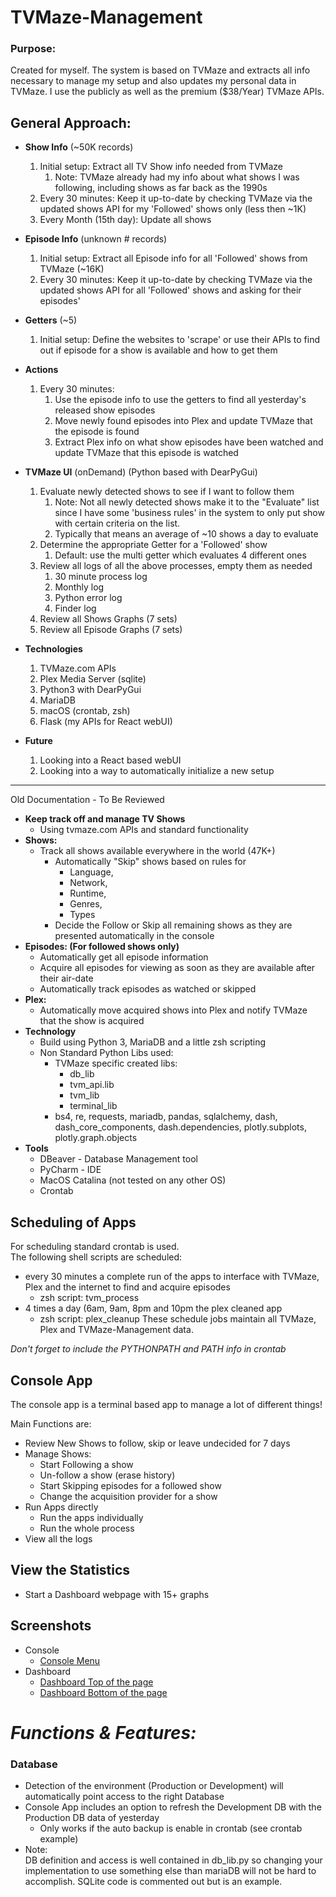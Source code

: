 # TVMaze-Management
### Purpose:

Created for myself.  The system is based on TVMaze and extracts all info necessary to manage my setup and also updates my personal data in TVMaze.  I use the publicly as well as the premium ($38/Year) TVMaze APIs.  

## General Approach:

* **Show Info** (~50K records)
    1. Initial setup: Extract all TV Show info needed from TVMaze
        1. Note:  TVMaze already had my info about what shows I was following, including shows as far back as the 1990s
    1. Every 30 minutes: Keep it up-to-date by checking TVMaze via the updated shows API for my 'Followed' shows only (less then ~1K)
    1. Every Month (15th day): Update all shows
    
* **Episode Info** (unknown # records)
    1. Initial setup: Extract all Episode info for all 'Followed' shows from TVMaze (~16K)
    1. Every 30 minutes: Keep it up-to-date by checking TVMaze via the updated shows API for all 'Followed' shows and asking for their episodes'
    
* **Getters** (~5)
    1. Initial setup: Define the websites to 'scrape' or use their APIs to find out if episode for a show is available and how to get them
    
* **Actions**
    1. Every 30 minutes:
        1. Use the episode info to use the getters to find all yesterday's released show episodes
        1. Move newly found episodes into Plex and update TVMaze that the episode is found
        1. Extract Plex info on what show episodes have been watched and update TVMaze that this episode is watched
 
* **TVMaze UI** (onDemand) (Python based with DearPyGui)
    1. Evaluate newly detected shows to see if I want to follow them
        1. Note: Not all newly detected shows make it to the "Evaluate" list since I have some 'business rules' in the system to only put show with certain criteria on the list.
        2. Typically that means an average of ~10 shows a day to evaluate
    1. Determine the appropriate Getter for a 'Followed' show
        1. Default: use the multi getter which evaluates 4 different ones
    1. Review all logs of all the above processes, empty them as needed
        1. 30 minute process log
        1. Monthly log
        1. Python error log
        1. Finder log
    1. Review all Shows Graphs (7 sets)
    1. Review all Episode Graphs (7 sets)
    
* **Technologies**
    1. TVMaze.com APIs
    1. Plex Media Server (sqlite)
    1. Python3 with DearPyGui
    1. MariaDB
    1. macOS (crontab, zsh)
    1. Flask (my APIs for React webUI)   

* **Future** 
    1. Looking into a React based webUI
    1. Looking into a way to automatically initialize a new setup
    
    
    
********************************************************************
Old Documentation - To Be Reviewed
* **Keep track off and manage TV Shows**
	* Using tvmaze.com APIs and standard functionality 
* **Shows:**
	* Track all shows available everywhere in the world (47K+)
		* Automatically "Skip" shows based on rules for 			
			* Language,
			* Network,
			* Runtime,
			* Genres,
			* Types	
		* Decide the Follow or Skip all remaining shows as they are presented automatically in the console
* **Episodes: (For followed shows only)** 
	* Automatically get all episode information 
	* Acquire all episodes for viewing as soon as they are available after their air-date
	* Automatically track episodes as watched or skipped
* **Plex:**
	* Automatically move acquired shows into Plex and notify TVMaze that the show is acquired
* **Technology**
	* Build using Python 3, MariaDB and a little zsh scripting
	* Non Standard Python Libs used:
	    * TVMaze specific created libs:
	        * db_lib
	        * tvm_api.lib
	        * tvm_lib
	        * terminal_lib
        * bs4, re, requests, mariadb, pandas, sqlalchemy, 
        dash, dash_core_components, dash.dependencies, 
        plotly.subplots, plotly.graph.objects
* **Tools**
    * DBeaver - Database Management tool
    * PyCharm - IDE
    * MacOS Catalina (not tested on any other OS)
    * Crontab 
    
## Scheduling of Apps
For scheduling standard crontab is used.  
The following shell scripts are scheduled:

* every 30 minutes a complete run of the apps to interface with TVMaze, Plex and the internet to find and acquire episodes
    * zsh script: tvm_process
* 4 times a day (6am, 9am, 8pm and 10pm the plex cleaned app
    * zsh script: plex_cleanup
These schedule jobs maintain all TVMaze, Plex and TVMaze-Management data.

_Don't forget to include the PYTHONPATH and PATH info in crontab_ 

## Console App
The console app is a terminal based app to manage a lot of different things!

Main Functions are:

* Review New Shows to follow, skip or leave undecided for 7 days
* Manage Shows:
    * Start Following a show
    * Un-follow a show (erase history)
    * Start Skipping episodes for a followed show
    * Change the acquisition provider for a show
* Run Apps directly
    * Run the apps individually
    * Run the whole process
* View all the logs

## View the Statistics
* Start a Dashboard webpage with 15+ graphs

## Screenshots

* Console
  * [Console Menu](https://github.com/dkluis/TVMaze-Management/blob/dev/Docs/Pics/console_shot1.jpg?raw=true)
* Dashboard
  * [Dashboard Top of the page](https://github.com/dkluis/TVMaze-Management/blob/dev/Docs/Pics/dashboard_part1.jpg?raw=true)
  * [Dashboard Bottom of the page](https://github.com/dkluis/TVMaze-Management/blob/dev/Docs/Pics/dashboard_part2.jpg?raw=true)
    
# _Functions & Features:_

### Database
* Detection of the environment (Production or Development) will automatically point access to the right Database
* Console App includes an option to refresh the Development DB with the Production DB data of yesterday
    * Only works if the auto backup is enable in crontab (see crontab example)
* Note:  
DB definition and access is well contained in db_lib.py so changing your implementation to use 
something else than mariaDB will not be hard to accomplish.  SQLite code is commented out but is an example.    

    
